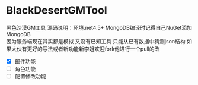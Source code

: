 # BlackDesertGMTool
黑色沙漠GM工具
源码说明：环境.net4.5+ MongoDB编译时记得自己NuGet添加MongoDB  
因为服务端现在其实都是模拟 又没有已知工具 只能从已有数据中猜测json结构 如果大伙有更好的写法或者新功能新李姐欢迎fork他进行一个pull的改

- [x] 邮件功能
- [ ] 角色功能
- [ ] 配置修改功能
